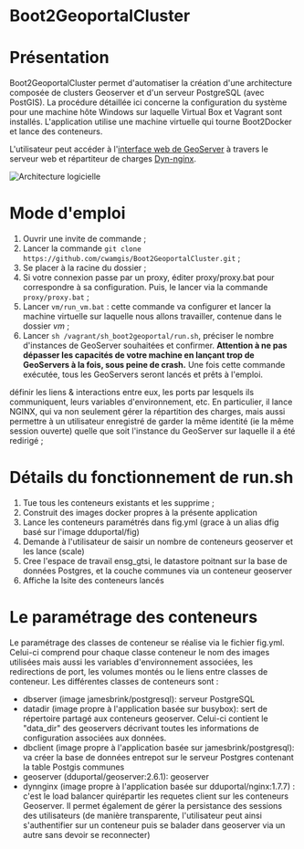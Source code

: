 Boot2GeoportalCluster
=====================

# Présentation

Boot2GeoportalCluster permet d'automatiser la création d'une architecture composée de clusters Geoserver et d'un serveur PostgreSQL (avec PostGIS).
La procédure détaillée ici concerne la configuration du système pour une machine hôte Windows sur laquelle Virtual Box et Vagrant sont installés.
L'application utilise une machine virtuelle qui tourne Boot2Docker et lance des conteneurs.

L'utilisateur peut accéder à l'[interface web de GeoServer](http://127.0.0.1:8080/geoserver) à travers le serveur web et répartiteur de charges [Dyn-nginx](https://registry.hub.docker.com/u/dduportal/dyn-nginx/).


![Architecture logicielle](https://github.com/cwamgis/Boot2GeoportalCluster/blob/master/images/architecture_logiciel.png)

# Mode d'emploi

1. Ouvrir une invite de commande ;
2. Lancer la commande ```git clone https://github.com/cwamgis/Boot2GeoportalCluster.git``` ;
3. Se placer à la racine du dossier ;
4. Si votre connexion passe par un proxy, éditer proxy/proxy.bat pour correspondre à sa configuration. Puis, le lancer via la commande ```proxy/proxy.bat``` ;
5. Lancer ```vm/run_vm.bat``` : cette commande va configurer et lancer la machine virtuelle sur laquelle nous allons travailler, contenue dans le dossier *vm* ;
6. Lancer ```sh /vagrant/sh_boot2geoportal/run.sh```, préciser le nombre d'instances de GeoServer souhaitées et confirmer. **Attention à ne pas dépasser les capacités de votre machine en lançant trop de GeoServers à la fois, sous peine de crash.** Une fois cette commande exécutée, tous les GeoServers seront lancés et prêts à l'emploi.



définir les liens & interactions entre eux, les ports par lesquels ils communiquent, leurs variables d'environnement, etc. En particulier, il lance NGINX, qui va non seulement gérer la répartition des charges, mais aussi permettre à un utilisateur enregistré de garder la même identité (ie la même session ouverte) quelle que soit l'instance du GeoServer sur laquelle il a été redirigé ;

# Détails du fonctionnement de run.sh

1. Tue tous les conteneurs existants et les supprime ;
2. Construit des images docker propres à la présente application
3. Lance les conteneurs paramétrés dans fig.yml (grace à un alias dfig basé sur l'image dduportal/fig)
4. Demande à l'utilisateur de saisir un nombre de conteneurs geoserver et les lance (scale)
5. Cree l'espace de travail ensg_gtsi, le datastore poitnant sur la base de données Postgres, et la couche communes via un conteneur geoserver
5. Affiche la lsite des conteneurs lancés

# Le paramétrage des conteneurs

Le paramétrage des classes de conteneur se réalise via le fichier fig.yml.
Celui-ci comprend pour chaque classe conteneur le nom des images utilisées mais aussi les variables d'environnement associées, les redirections de port, les volumes montés ou le liens entre classes de conteneur.
Les différentes classes de conteneurs sont : 
  * dbserver (image jamesbrink/postgresql): serveur PostgreSQL
  * datadir (image propre à l'application basée sur busybox): sert de répertoire partagé aux conteneurs geoserver. Celui-ci contient le "data_dir" des geoservers décrivant toutes les informations de configuration associées aux données.
  * dbclient  (image propre à l'application basée sur jamesbrink/postgresql): va créer la base de données entrepot sur le serveur Postgres contenant la table Postgis communes
  * geoserver (dduportal/geoserver:2.6.1): geoserver
  * dynnginx (image propre à l'application basée sur dduportal/nginx:1.7.7) : c'est le load balancer quirépartir les requetes client sur les conteneurs Geoserver. Il permet également de gérer la persistance des sessions des utilisateurs (de manière transparente, l'utilisateur peut ainsi s'authentifier sur un conteneur puis se balader dans geoserver via un autre sans devoir se reconnecter)